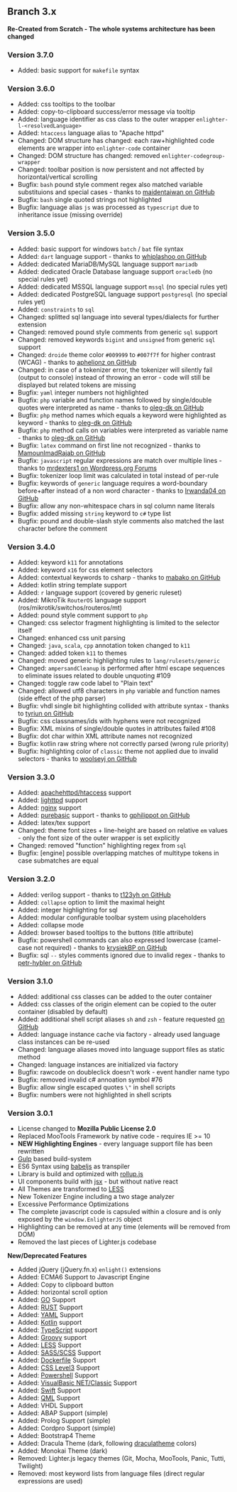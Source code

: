 ## Branch 3.x ##

**Re-Created from Scratch - The whole systems architecture has been changed**

### Version 3.7.0 ###

* Added: basic support for `makefile` syntax

### Version 3.6.0 ###

* Added: css tooltips to the toolbar
* Added: copy-to-clipboard success/error message via tooltip
* Added: language identifier as css class to the outer wrapper `enlighter-l-<resolvedLanguage>`
* Added: `htaccess` language alias to "Apache httpd"
* Changed: DOM structure has changed: each raw+highlighted code elements are wrapper into `enlighter-code` container
* Changed: DOM structure has changed: removed `enlighter-codegroup-wrapper`
* Changed: toolbar position is now persistent and not affected by horizontal/vertical scrolling
* Bugfix: `bash` pound style comment regex also matched variable substituions and special cases - thanks to [maidentaiwan on GitHub](https://github.com/EnlighterJS/EnlighterJS/issues/200)
* Bugfix: `bash` single quoted strings not highlighted
* Bugfix: language alias `js` was processed as `typescript` due to inheritance issue (missing override)

### Version 3.5.0 ###

* Added: basic support for windows `batch` / `bat` file syntax
* Added: `dart` language support - thanks to [whiplashoo on GitHub](https://github.com/EnlighterJS/EnlighterJS/pull/185)
* Added: dedicated MariaDB/MySQL language support `mariadb`
* Added: dedicated Oracle Database language support `oracledb` (no special rules yet)
* Added: dedicated MSSQL language support `mssql` (no special rules yet)
* Added: dedicated PostgreSQL language support `postgresql` (no special rules yet)
* Added: `constraints` to `sql`
* Changed: splitted sql language into several types/dialects for further extension
* Changed: removed pound style comments from generic `sql` support
* Changed: removed keywords `bigint` and `unsigned` from generic `sql` support
* Changed: `droide` theme color `#009999` to `#007f7f` for higher contrast (WCAG) - thanks to [aphelionz on GitHub](https://github.com/EnlighterJS/EnlighterJS/pull/117)
* Changed: in case of a tokenizer error, the tokenizer will silently fail (output to console) instead of throwing an error - code will still be displayed but related tokens are missing
* Bugfix: `yaml` integer numbers not highlighted
* Bugfix: `php` variable and function names followed by single/double quotes were interpreted as name - thanks to [oleg-dk on GitHub](https://github.com/EnlighterJS/EnlighterJS/issues/178)
* Bugfix: `php` method names which equals a keyword were highlighted as keyword - thanks to [oleg-dk on GitHub](https://github.com/EnlighterJS/EnlighterJS/issues/181)
* Bugfix: `php` method calls on variables were interpreted as variable name - thanks to [oleg-dk on GitHub](https://github.com/EnlighterJS/EnlighterJS/issues/182)
* Bugfix: `latex` command on first line not recognized - thanks to [MamounImadRajab on GitHub](https://github.com/EnlighterJS/EnlighterJS/issues/169)
* Bugfix: `javascript` regular expressions are match over multiple lines - thanks to [mrdexters1 on Wordpress.org Forums](https://wordpress.org/support/topic/problem-with-the-division-symbol/#post-15257942)
* Bugfix: tokenizer loop limit was calculated in total instead of per-rule
* Bugfix: keywords of `generic` language requires a word-boundary before+after instead of a non word character - thanks to [Irwanda04 on GitHub](https://github.com/EnlighterJS/EnlighterJS/issues/129)
* Bugfix: allow any non-whitespace chars in sql column name literals
* Bugfix: added missing `string` keyword to `c#` type list
* Bugfix: pound and double-slash style comments also matched the last character before the comment

### Version 3.4.0 ###

* Added: keyword `k11` for annotations
* Added: keyword `x16` for css element selectors
* Added: contextual keywords to csharp - thanks to [mabako on GitHub](https://github.com/EnlighterJS/EnlighterJS/pull/112)
* Added: kotlin string template support
* Added: `r` language support (covered by generic ruleset)
* Added: MikroTik `RouterOS` language support (ros/mikrotik/switchos/routeros/mt)
* Added: pound style comment support to `php`
* Changed: css selector fragment highlighting is limited to the selector itself
* Changed: enhanced css unit parsing
* Changed: `java`, `scala`, `cpp` annotation token changed to `k11`
* Changed: added token `k11` to themes
* Changed: moved generic highlighting rules to `lang/rulesets/generic`
* Changed: `ampersandCleanup` is performed after html escape sequences to eliminate issues related to double unquoting #109
* Changed: toggle raw code label to "Plain text"
* Changed: allowed utf8 characters in `php` variable and function names (side effect of the php parser)
* Bugfix: vhdl single bit highlighting collided with attribute syntax - thanks to [tyriun on GitHub](https://github.com/EnlighterJS/EnlighterJS/issues/106)
* Bugfix: css classnames/ids with hyphens were not recognized
* Bugfix: XML mixins of single/double quotes in attributes failed #108
* Bugfix: dot char within XML attribute names not recognized
* Bugfix: kotlin raw string where not correctly parsed (wrong rule priority)
* Bugfix: highlighting color of `classic` theme not applied due to invalid selectors - thanks to [woolseyj on GitHub](https://github.com/EnlighterJS/EnlighterJS/issues/117)

### Version 3.3.0 ###

* Added: [apachehttpd/htaccess](https://httpd.apache.org/docs/2.4/configuring.html) support
* Added: [lighttpd](https://redmine.lighttpd.net/projects/lighttpd/wiki/Docs_Configuration) support
* Added: [nginx](https://www.nginx.com/resources/wiki/start/topics/examples/full/) support
* Added: [purebasic](https://www.purebasic.com/) support - thanks to [gphilippot on GitHub](https://github.com/EnlighterJS/EnlighterJS/pull/96)
* Added: latex/tex support
* Changed: theme font sizes + line-height are based on relative `em` values - only the font size of the outer wrapper is set explicitly
* Changed: removed "function" highlighting regex from `sql`
* Bugfix: [engine] possible overlapping matches of multitype tokens in case submatches are equal

### Version 3.2.0 ###

* Added: verilog support - thanks to [t123yh on GitHub](https://github.com/EnlighterJS/EnlighterJS/pull/86)
* Added: `collapse` option to limit the maximal height
* Added: integer highlighting for sql
* Added: modular configurable toolbar system using placeholders
* Added: collapse mode
* Added: browser based tooltips to the buttons (title attribute)
* Bugfix: powershell commands can also expressed lowercase (camel-case not required) - thanks to [krysiekBP on GitHub](https://github.com/EnlighterJS/EnlighterJS/issues/88)
* Bugfix: sql `--` styles comments ignored due to invalid regex - thanks to [petr-hybler on GitHub](https://github.com/EnlighterJS/EnlighterJS/issues/97)

### Version 3.1.0 ###

* Added: additional css classes can be added to the outer container
* Added: css classes of the origin element can be copied to the outer container (disabled by default)
* Added: additional shell script aliases `sh` and `zsh` - feature requested [on GitHub](https://github.com/EnlighterJS/Plugin.WordPress/issues/183)
* Added: language instance cache via factory - already used language class instances can be re-used
* Changed: language aliases moved into language support files as static method
* Changed: language instances are initialized via factory
* Bugfix: rawcode on doubleclick doesn't work - event handler name typo
* Bugfix: removed invalid c# annoation symbol #76
* Bugfix: allow single escaped quotes `\"` in shell scripts
* Bugfix: numbers were not highlighted in shell scripts

### Version 3.0.1 ###

* License changed to **Mozilla Public License 2.0**
* Replaced MooTools Framework by native code - requires IE >= 10
* **NEW Highlighting Engines** - every language support file has been rewritten
* [Gulp](http://gulpjs.com/) based build-system
* ES6 Syntax using [babeljs](http://babeljs.io/) as transpiler
* Library is build and optimized with [rollup.js](https://rollupjs.org/)
* UI components build with [jsx](https://reactjs.org/docs/introducing-jsx.html) - but without native react
* All Themes are transformed to [LESS](http://lesscss.org)
* New Tokenizer Engine including a two stage analyzer
* Excessive Performance Optimizations
* The complete javascript code is capsuled within a closure and is only exposed by the `window.EnlighterJS` object
* Highlighting can be removed at any time (elements will be removed from DOM)
* Removed the last pieces of Lighter.js codebase

**New/Deprecated Features**
* Added jQuery (jQuery.fn.x) `enlight()` extensions
* Added: ECMA6 Support to Javascript Engine
* Added: Copy to clipboard button
* Added: horizontal scroll option
* Added: [GO](https://golang.org/) Support
* Added: [RUST](https://www.rust-lang.org/) Support
* Added: [YAML](http://docs.ansible.com/ansible/YAMLSyntax.html) Support
* Added: [Kotlin](https://kotlinlang.org) support
* Added: [TypeScript](https://www.typescriptlang.org/) support
* Added: [Groovy](http://groovy-lang.org) support
* Added: [LESS](http://lesscss.org/) Support
* Added: [SASS/SCSS](http://sass-lang.com/) Support
* Added: [Dockerfile](https://docs.docker.com/engine/reference/builder/) Support
* Added: [CSS Level3](http://www.w3schools.com/css/css3_intro.asp) Support
* Added: [Powershell](https://msdn.microsoft.com/en-us/powershell/mt173057.aspx) Support
* Added: [VisualBasic NET/Classic](https://msdn.microsoft.com/de-de/library/2x7h1hfk.aspx) Support
* Added: [Swift](https://developer.apple.com/library/prerelease/content/documentation/Swift/Conceptual/Swift_Programming_Language/index.html) Support
* Added: [QML](https://doc.qt.io/qt-5/qtqml-syntax-basics.html) Support
* Added: VHDL Support
* Added: ABAP Support (simple)
* Added: Prolog Support (simple)
* Added: Cordpro Support (simple)
* Added: Bootstrap4 Theme
* Added: Dracula Theme (dark, following [draculatheme](https://draculatheme.com/) colors)
* Added: Monokai Theme (dark)
* Removed: Lighter.js legacy themes (Git, Mocha, MooTools, Panic, Tutti, Twilight)
* Removed: most keyword lists from language files (direct regular expressions are used)